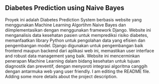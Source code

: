 ## Diabetes Prediction using Naive Bayes
Proyek ini adalah Diabetes Prediction System berbasis website yang menggunakan Machine Learning Algortihm Naive Bayes dan diimplementasikan dengan menggunakan framework Django. Website ini menganalisis data kesehatan pasien untuk memprediksi risiko diabetes, memanfaatkan library Python untuk pengolahan data yang efisien dan pengembangan model. Django digunakan untuk pengembangan baik frontend maupun backend dari aplikasi web ini, memastikan user interface and robust data management yang baik. Website ini mencerminkan penerapan Machine Learning dalam bidang kesehatan untuk tujuan diagnostik dan preventif, dengan menyoroti integrasi algoritma canggih dengan antarmuka web yang user friendly.
I am editing the README file. Adding some more details about the project description.
